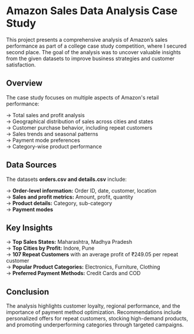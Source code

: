 
# Amazon Sales Data Analysis Case Study

This project presents a comprehensive analysis of Amazon’s sales performance as part of a college case study competition, where I secured second place. The goal of the analysis was to uncover valuable insights from the given datasets to improve business strategies and customer satisfaction.










## Overview

The case study focuses on multiple aspects of Amazon's retail performance:

-> Total sales and profit analysis   
-> Geographical distribution of sales across cities and states  
-> Customer purchase behavior, including repeat customers   
-> Sales trends and seasonal patterns   
-> Payment mode preferences  
-> Category-wise product performance



## Data Sources

The datasets **orders.csv and details.csv** include:

-> **Order-level information:** Order ID, date, customer, location   
-> **Sales and profit metrics:** Amount, profit, quantity   
-> **Product details:** Category, sub-category   
-> **Payment modes**
## Key Insights

-> **Top Sales States:** Maharashtra, Madhya Pradesh    
-> **Top Cities by Profit:** Indore, Pune     
-> **107 Repeat Customers** with an average profit of ₹249.05 per repeat customer   
-> **Popular Product Categories:** Electronics, Furniture, Clothing   
-> **Preferred Payment Methods:** Credit Cards and COD
## Conclusion

The analysis highlights customer loyalty, regional performance, and the importance of payment method optimization. Recommendations include personalized offers for repeat customers, stocking high-demand products, and promoting underperforming categories through targeted campaigns.